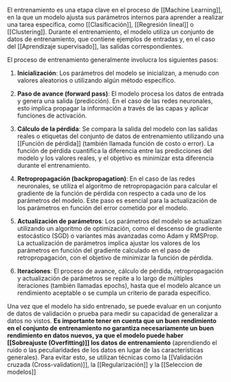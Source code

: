 El entrenamiento es una etapa clave en el proceso de [[Machine Learning]], en la que un modelo ajusta sus parámetros internos para aprender a realizar una tarea específica, como [[Clasificación]], [[Regresión lineal]] o [[Clustering]]. Durante el entrenamiento, el modelo utiliza un conjunto de datos de entrenamiento, que contiene ejemplos de entradas y, en el caso del [[Aprendizaje supervisado]], las salidas correspondientes.

El proceso de entrenamiento generalmente involucra los siguientes pasos:

1.  **Inicialización**: Los parámetros del modelo se inicializan, a menudo con valores aleatorios o utilizando algún método específico.

2.  **Paso de avance (forward pass)**: El modelo procesa los datos de entrada y genera una salida (predicción). En el caso de las redes neuronales, esto implica propagar la información a través de las capas y aplicar funciones de activación.

3.  **Cálculo de la pérdida**: Se compara la salida del modelo con las salidas reales o etiquetas del conjunto de datos de entrenamiento utilizando una [[Función de pérdida]] (también llamada función de costo o error). La función de pérdida cuantifica la diferencia entre las predicciones del modelo y los valores reales, y el objetivo es minimizar esta diferencia durante el entrenamiento.

4.  **Retropropagación (backpropagation)**: En el caso de las redes neuronales, se utiliza el algoritmo de retropropagación para calcular el gradiente de la función de pérdida con respecto a cada uno de los parámetros del modelo. Este paso es esencial para la actualización de los parámetros en función del error cometido por el modelo.

5.  **Actualización de parámetros**: Los parámetros del modelo se actualizan utilizando un algoritmo de optimización, como el descenso de gradiente estocástico (SGD) o variantes más avanzadas como Adam y RMSProp. La actualización de parámetros implica ajustar los valores de los parámetros en función del gradiente calculado en el paso de retropropagación, con el objetivo de minimizar la función de pérdida.

6.  **Iteraciones**: El proceso de avance, cálculo de pérdida, retropropagación y actualización de parámetros se repite a lo largo de múltiples iteraciones (también llamadas epochs), hasta que el modelo alcance un rendimiento aceptable o se cumpla un criterio de parada específico.

Una vez que el modelo ha sido entrenado, se puede evaluar en un conjunto de datos de validación o prueba para medir su capacidad de generalizar a datos no vistos. **Es importante tener en cuenta que un buen rendimiento en el conjunto de entrenamiento no garantiza necesariamente un buen rendimiento en datos nuevos, ya que el modelo puede haber [[Sobreajuste (Overfitting)]] los datos de entrenamiento** (aprendiendo el ruido o las peculiaridades de los datos en lugar de las características generales). Para evitar esto, se utilizan técnicas como la [[Validación cruzada (Cross-validation)]], la [[Regularización]] y la [[Seleccion de modelos]]